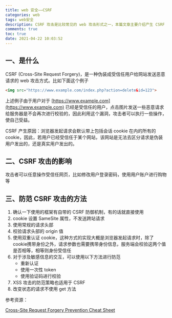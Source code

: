 ```yaml
---
title: web 安全——CSRF
categories: web
tags: web安全
description: CSRF 攻击是比较常见的 web 攻击形式之一，本篇文章主要介绍产生 CSRF 攻击的原因，场景以及防范 CSRF 攻击的方法等内容
comments: true
toc: true
date: 2021-04-22 10:03:52
---
```

## 一、是什么

CSRF (Cross-Site Request Forgery)，是一种伪装成受信任用户给网站发送恶意请求的 web 攻击方式。比如下面这个例子

```html
<img src="https://www.example.com/index.php?action=delete&id=123">
```

上述例子由于用户对于 [https://www.example.com](https://www.example.com) 已经是受信任的用户，点击图片发送一些恶意请求给服务器是不会再次进行校验的，因此利用这个漏洞，攻击者可以执行一些操作，使自己受益。

CSRF 产生原因：浏览器发起请求会默认带上包括会话 cookie 在内的所有的 cookie，因此，若用户已经受信任于某个网站，该网站是无法去区分请求是伪装用户发出的，还是真实用户发出的。

## 二、CSRF 攻击的影响

攻击者可以任意操作受信任网页，比如修改用户登录密码，使用用户账户进行购物等

## 三、防范 CSRF 攻击的方法

1. 确认一下使用的框架有自带的 CSRF 防御机制，有的话就直接使用
2. cookie 设置 SameSite 属性，不发送跨站请求
3. 使用常规的请求头部
4. 校验请求头部的 origin 值
5. 使用双重认证 cookie，这种方式的实现大概是浏览器发起请求时，除了cookie携带身份之外，请求参数也需要携带身份信息，服务端会校验这两个值是否相等，相等则身份受信任
6. 对于涉及敏感信息的交互，可以使用以下方法进行防范
    - 重新认证
    - 使用一次性 token
    - 使用验证码进行校验
7. XSS 攻击的防范策略也适用于 CSRF
8. 改变状态的请求不使用 get 方法

参考资源：

[Cross-Site Request Forgery Prevention Cheat Sheet]([https://cheatsheetseries.owasp.org/cheatsheets/Cross-Site_Request_Forgery_Prevention_Cheat_Sheet.html](https://cheatsheetseries.owasp.org/cheatsheets/Cross-Site_Request_Forgery_Prevention_Cheat_Sheet.html))